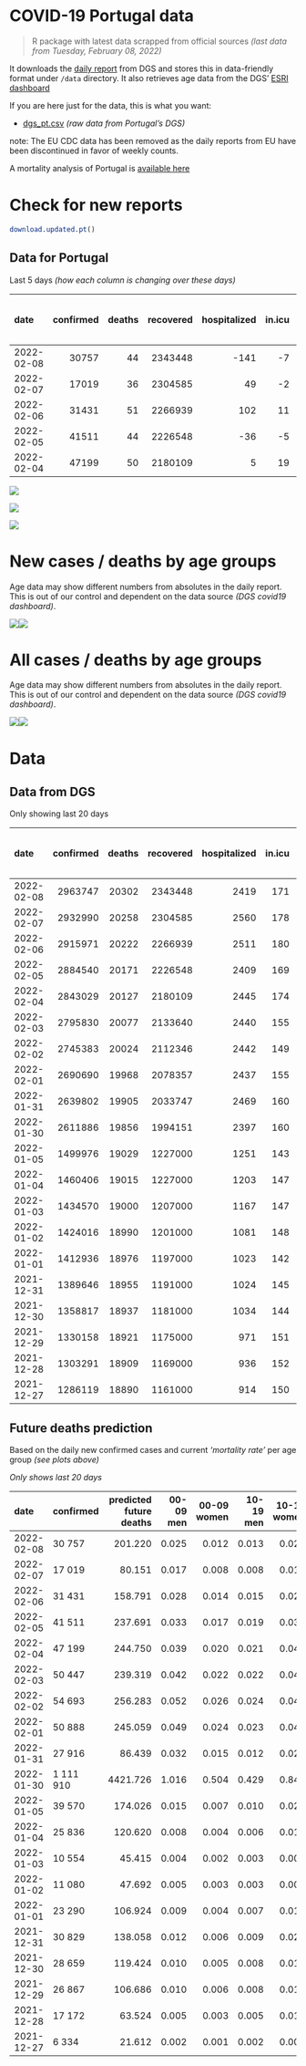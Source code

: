 COVID-19 Portugal data
================

> R package with latest data scrapped from official sources *(last data
> from Tuesday, February 08, 2022)*

It downloads the [daily
report](https://covid19.min-saude.pt/relatorio-de-situacao/) from DGS
and stores this in data-friendly format under `/data` directory. It also
retrieves age data from the DGS’ [ESRI
dashboard](https://covid19.min-saude.pt/ponto-de-situacao-atual-em-portugal/)

If you are here just for the data, this is what you want:

-   [dgs\_pt.csv](raw/master/data/dgs_pt.csv) *(raw data from Portugal’s
    DGS)*

note: The EU CDC data has been removed as the daily reports from EU have
been discontinued in favor of weekly counts.

A mortality analysis of Portugal is [available
here](https://averissimo.github.io/covid19-analysis/mortality.html)

# Check for new reports

``` r
download.updated.pt()
```

## Data for Portugal

Last 5 days *(how each column is changing over these days)*

| date       | confirmed | deaths | recovered | hospitalized | in.icu | first vaccine | second vaccine | confirmed m 00-09 | confirmed w 00-09 | confirmed m 10-19 | confirmed w 10-19 | confirmed m 20-29 | confirmed w 20-29 | confirmed m 30-39 | confirmed w 30-39 | confirmed m 40-49 | confirmed w 40-49 | confirmed m 50-59 | confirmed w 50-59 | confirmed m 60-69 | confirmed w 60-69 | confirmed m 70-79 | confirmed w 70-79 | confirmed m 80+ | confirmed w 80+ | death m 00-09 | death w 00-09 | death m 10-19 | death w 10-19 | death m 20-29 | death w 20-29 | death m 30-39 | death w 30-39 | death m 40-49 | death w 40-49 | death m 50-59 | death w 50-59 | death m 60-69 | death w 60-69 | death m 70-79 | death w 70-79 | death m 80+ | death w 80+ | contacts |
|:-----------|----------:|-------:|----------:|-------------:|-------:|--------------:|---------------:|------------------:|------------------:|------------------:|------------------:|------------------:|------------------:|------------------:|------------------:|------------------:|------------------:|------------------:|------------------:|------------------:|------------------:|------------------:|------------------:|----------------:|----------------:|--------------:|--------------:|--------------:|--------------:|--------------:|--------------:|--------------:|--------------:|--------------:|--------------:|--------------:|--------------:|--------------:|--------------:|--------------:|--------------:|------------:|------------:|---------:|
| 2022-02-08 |     30757 |     44 |   2343448 |         -141 |     -7 |            NA |             NA |              1986 |              1861 |              2602 |              2620 |              1732 |              2225 |              1966 |              2746 |              2203 |              3045 |              1257 |              1766 |               920 |              1250 |               694 |               777 |             422 |             656 |             0 |             0 |             0 |             0 |             0 |             0 |             0 |             0 |             0 |             0 |             0 |             0 |             4 |             2 |             6 |             3 |          18 |          11 |   -10014 |
| 2022-02-07 |     17019 |     36 |   2304585 |           49 |     -2 |            NA |             NA |              1319 |              1221 |              1549 |              1440 |              1007 |              1227 |              1185 |              1580 |              1288 |              1722 |               673 |               891 |               401 |               526 |               243 |               293 |             171 |             259 |             0 |             0 |             0 |             0 |             0 |             0 |             0 |             0 |             0 |             0 |             1 |             0 |             4 |             2 |             3 |             3 |          12 |          11 |     1092 |
| 2022-02-06 |     31431 |     51 |   2266939 |          102 |     11 |            NA |             NA |              2225 |              2088 |              2850 |              2818 |              1952 |              2374 |              2306 |              2874 |              2357 |              3079 |              1223 |              1574 |               746 |               949 |               531 |               619 |             310 |             544 |             0 |             0 |             0 |             0 |             0 |             0 |             0 |             0 |             2 |             1 |             0 |             1 |             2 |             1 |             8 |             6 |           7 |          23 |    -1264 |
| 2022-02-05 |     41511 |     44 |   2226548 |          -36 |     -5 |            NA |             NA |              2612 |              2517 |              3635 |              3601 |              2778 |              3073 |              2988 |              3807 |              3094 |              4142 |              1648 |              2224 |              1085 |              1366 |               783 |               826 |             485 |             832 |             0 |             0 |             0 |             0 |             0 |             0 |             0 |             0 |             2 |             0 |             2 |             0 |             1 |             0 |             7 |             5 |           7 |          20 |     5359 |
| 2022-02-04 |     47199 |     50 |   2180109 |            5 |     19 |            NA |             NA |              3078 |              2995 |              4032 |              3949 |              3137 |              3622 |              3526 |              4454 |              3655 |              4741 |              1800 |              2391 |              1173 |              1488 |               781 |              1008 |             469 |             855 |             0 |             0 |             0 |             0 |             0 |             0 |             0 |             0 |             0 |             1 |             2 |             1 |             3 |             3 |             7 |             2 |          14 |          17 |     7285 |

![](README_files/figure-gfm/totals-1.svg)<!-- -->

![](README_files/figure-gfm/differential-1.svg)<!-- -->

![](README_files/figure-gfm/differential_7days-1.svg)<!-- -->

# New cases / deaths by age groups

Age data may show different numbers from absolutes in the daily report.
This is out of our control and dependent on the data source *(DGS
covid19 dashboard)*.

![](README_files/figure-gfm/new_cases_deaths-1.svg)<!-- -->![](README_files/figure-gfm/new_cases_deaths-2.svg)<!-- -->

# All cases / deaths by age groups

Age data may show different numbers from absolutes in the daily report.
This is out of our control and dependent on the data source *(DGS
covid19 dashboard)*.

![](README_files/figure-gfm/total_cases_deaths-1.svg)<!-- -->![](README_files/figure-gfm/total_cases_deaths-2.svg)<!-- -->

# Data

## Data from DGS

Only showing last 20 days

| date       | confirmed | deaths | recovered | hospitalized | in.icu | confirmed m 00-09 | confirmed w 00-09 | confirmed m 10-19 | confirmed w 10-19 | confirmed m 20-29 | confirmed w 20-29 | confirmed m 30-39 | confirmed w 30-39 | confirmed m 40-49 | confirmed w 40-49 | confirmed m 50-59 | confirmed w 50-59 | confirmed m 60-69 | confirmed w 60-69 | confirmed m 70-79 | confirmed w 70-79 | confirmed m 80+ | confirmed w 80+ | death m 00-09 | death w 00-09 | death m 10-19 | death w 10-19 | death m 20-29 | death w 20-29 | death m 30-39 | death w 30-39 | death m 40-49 | death w 40-49 | death m 50-59 | death w 50-59 | death m 60-69 | death w 60-69 | death m 70-79 | death w 70-79 | death m 80+ | death w 80+ | first vaccine | second vaccine | contacts |
|:-----------|----------:|-------:|----------:|-------------:|-------:|------------------:|------------------:|------------------:|------------------:|------------------:|------------------:|------------------:|------------------:|------------------:|------------------:|------------------:|------------------:|------------------:|------------------:|------------------:|------------------:|----------------:|----------------:|--------------:|--------------:|--------------:|--------------:|--------------:|--------------:|--------------:|--------------:|--------------:|--------------:|--------------:|--------------:|--------------:|--------------:|--------------:|--------------:|------------:|------------:|--------------:|---------------:|---------:|
| 2022-02-08 |   2963747 |  20302 |   2343448 |         2419 |    171 |            156168 |            149148 |            195208 |            193043 |            221247 |            236176 |            216324 |            255109 |            231979 |            286532 |            162002 |            196744 |            101849 |            115883 |             59732 |             67888 |           40381 |           75657 |             2 |             1 |             1 |             2 |            10 |             8 |            32 |            22 |           127 |            84 |           420 |           181 |          1289 |           576 |          2737 |          1665 |        6062 |        7083 |            NA |             NA |   655520 |
| 2022-02-07 |   2932990 |  20258 |   2304585 |         2560 |    178 |            154182 |            147287 |            192606 |            190423 |            219515 |            233951 |            214358 |            252363 |            229776 |            283487 |            160745 |            194978 |            100929 |            114633 |             59038 |             67111 |           39959 |           75001 |             2 |             1 |             1 |             2 |            10 |             8 |            32 |            22 |           127 |            84 |           420 |           181 |          1285 |           574 |          2731 |          1662 |        6044 |        7072 |            NA |             NA |   665534 |
| 2022-02-06 |   2915971 |  20222 |   2266939 |         2511 |    180 |            152863 |            146066 |            191057 |            188983 |            218508 |            232724 |            213173 |            250783 |            228488 |            281765 |            160072 |            194087 |            100528 |            114107 |             58795 |             66818 |           39788 |           74742 |             2 |             1 |             1 |             2 |            10 |             8 |            32 |            22 |           127 |            84 |           419 |           181 |          1281 |           572 |          2728 |          1659 |        6032 |        7061 |            NA |             NA |   664442 |
| 2022-02-05 |   2884540 |  20171 |   2226548 |         2409 |    169 |            150638 |            143978 |            188207 |            186165 |            216556 |            230350 |            210867 |            247909 |            226131 |            278686 |            158849 |            192513 |             99782 |            113158 |             58264 |             66199 |           39478 |           74198 |             2 |             1 |             1 |             2 |            10 |             8 |            32 |            22 |           125 |            83 |           419 |           180 |          1279 |           571 |          2720 |          1653 |        6025 |        7038 |            NA |             NA |   665706 |
| 2022-02-04 |   2843029 |  20127 |   2180109 |         2445 |    174 |            148026 |            141461 |            184572 |            182564 |            213778 |            227277 |            207879 |            244102 |            223037 |            274544 |            157201 |            190289 |             98697 |            111792 |             57481 |             65373 |           38993 |           73366 |             2 |             1 |             1 |             2 |            10 |             8 |            32 |            22 |           123 |            83 |           417 |           180 |          1278 |           571 |          2713 |          1648 |        6018 |        7018 |            NA |             NA |   660347 |
| 2022-02-03 |   2795830 |  20077 |   2133640 |         2440 |    155 |            144948 |            138466 |            180540 |            178615 |            210641 |            223655 |            204353 |            239648 |            219382 |            269803 |            155401 |            187898 |             97524 |            110304 |             56700 |             64365 |           38524 |           72511 |             2 |             1 |             1 |             2 |            10 |             8 |            32 |            22 |           123 |            82 |           415 |           179 |          1275 |           568 |          2706 |          1646 |        6004 |        7001 |            NA |             NA |   653062 |
| 2022-02-02 |   2745383 |  20024 |   2112346 |         2442 |    149 |            141652 |            135259 |            176221 |            174379 |            207373 |            219766 |            200515 |            234773 |            215266 |            264593 |            153523 |            185387 |             96343 |            108729 |             55863 |             63452 |           38073 |           71702 |             2 |             1 |             1 |             2 |            10 |             8 |            32 |            22 |           122 |            82 |           415 |           179 |          1271 |           567 |          2699 |          1642 |        5987 |        6982 |            NA |             NA |   645697 |
| 2022-02-01 |   2690690 |  19968 |   2078357 |         2437 |    155 |            137596 |            131371 |            171512 |            169799 |            204150 |            215760 |            196469 |            229443 |            210926 |            258855 |            151469 |            182744 |             95118 |            107084 |             54983 |             62532 |           37588 |           70809 |             2 |             1 |             1 |             2 |            10 |             8 |            32 |            22 |           121 |            81 |           415 |           179 |          1268 |           566 |          2692 |          1639 |        5964 |        6965 |            NA |             NA |   639307 |
| 2022-01-31 |   2639802 |  19905 |   2033747 |         2469 |    160 |            133778 |            127785 |            167092 |            165568 |            201377 |            212265 |            192852 |            224454 |            206874 |            253595 |            149451 |            180133 |             93872 |            105455 |             54125 |             61558 |           37115 |           70016 |             2 |             1 |             1 |             2 |            10 |             8 |            32 |            22 |           121 |            81 |           415 |           178 |          1265 |           565 |          2683 |          1634 |        5948 |        6937 |            NA |             NA |   633177 |
| 2022-01-30 |   2611886 |  19856 |   1994151 |         2397 |    160 |            131286 |            125484 |            164678 |            163186 |            199752 |            210368 |            190759 |            221715 |            204516 |            250647 |            148374 |            178917 |             93326 |            104703 |             53833 |             61195 |           36955 |           69774 |             2 |             1 |             1 |             2 |            10 |             8 |            32 |            21 |           121 |            81 |           414 |           177 |          1264 |           565 |          2679 |          1631 |        5928 |        6919 |            NA |             NA |   624599 |
| 2022-01-05 |   1499976 |  19029 |   1227000 |         1251 |    143 |             51988 |             50259 |             80876 |             81649 |            125155 |            126917 |            108365 |            118850 |            112433 |            135543 |             92329 |            112344 |             64308 |             70382 |             38308 |             43073 |           29115 |           56632 |             2 |             1 |             1 |             2 |             8 |             5 |            28 |            21 |           117 |            75 |           391 |           165 |          1219 |           535 |          2564 |          1566 |        5673 |        6656 |            NA |             NA |       NA |
| 2022-01-04 |   1460406 |  19015 |   1227000 |         1203 |    147 |             50800 |             49178 |             78833 |             79383 |            121498 |            122986 |            105064 |            115353 |            108960 |            131579 |             89512 |            109219 |             62880 |             68761 |             37677 |             42346 |           28822 |           56175 |             2 |             1 |             1 |             2 |             8 |             5 |            28 |            21 |           117 |            75 |           390 |           165 |          1215 |           535 |          2561 |          1565 |        5670 |        6654 |            NA |             NA |       NA |
| 2022-01-03 |   1434570 |  19000 |   1207000 |         1167 |    147 |             50170 |             48583 |             77617 |             77973 |            119014 |            120458 |            102924 |            113126 |            106666 |            128895 |             87576 |            107175 |             61856 |             67665 |             37251 |             41873 |           28610 |           55859 |             2 |             1 |             1 |             2 |             8 |             5 |            28 |            21 |           117 |            75 |           389 |           164 |          1214 |           535 |          2557 |          1562 |        5667 |        6652 |            NA |             NA |       NA |
| 2022-01-02 |   1424016 |  18990 |   1201000 |         1081 |    148 |             49831 |             48248 |             77095 |             77422 |            118101 |            119417 |            102000 |            112174 |            105738 |            127811 |             86817 |            106323 |             61475 |             67256 |             37107 |             41702 |           28532 |           55729 |             2 |             1 |             1 |             2 |             8 |             5 |            28 |            21 |           117 |            75 |           389 |           164 |          1213 |           535 |          2556 |          1560 |        5663 |        6650 |            NA |             NA |       NA |
| 2022-01-01 |   1412936 |  18976 |   1197000 |         1023 |    142 |             49464 |             47860 |             76501 |             76779 |            117155 |            118336 |            101109 |            111159 |            104821 |            126655 |             86042 |            105454 |             61070 |             66817 |             36953 |             41480 |           28460 |           55589 |             2 |             1 |             1 |             2 |             8 |             5 |            28 |            21 |           117 |            75 |           389 |           163 |          1213 |           535 |          2552 |          1559 |        5659 |        6646 |            NA |             NA |       NA |
| 2021-12-31 |   1389646 |  18955 |   1191000 |         1024 |    145 |             48735 |             47202 |             75187 |             75381 |            115010 |            116121 |             99190 |            109112 |            102877 |            124323 |             84444 |            103597 |             60235 |             65887 |             36585 |             41018 |           28287 |           55276 |             2 |             1 |             1 |             2 |             8 |             5 |            27 |            21 |           117 |            75 |           388 |           163 |          1209 |           534 |          2547 |          1557 |        5657 |        6641 |            NA |             NA |       NA |
| 2021-12-30 |   1358817 |  18937 |   1181000 |         1034 |    144 |             47830 |             46310 |             73467 |             73495 |            112090 |            113036 |             96661 |            106369 |            100289 |            121220 |             82462 |            101239 |             59173 |             64625 |             36082 |             40391 |           28063 |           54894 |             2 |             1 |             1 |             2 |             8 |             5 |            27 |            21 |           117 |            74 |           388 |           163 |          1208 |           534 |          2545 |          1553 |        5650 |        6638 |            NA |             NA |       NA |
| 2021-12-29 |   1330158 |  18921 |   1175000 |          971 |    151 |             47019 |             45541 |             71874 |             71736 |            109246 |            110145 |             94312 |            103959 |             97954 |            118272 |             80531 |             98948 |             58125 |             63443 |             35654 |             39868 |           27879 |           54572 |             2 |             1 |             1 |             2 |             8 |             5 |            27 |            21 |           117 |            74 |           386 |           163 |          1208 |           534 |          2542 |          1551 |        5644 |        6635 |            NA |             NA |       NA |
| 2021-12-28 |   1303291 |  18909 |   1169000 |          936 |    152 |             46253 |             44693 |             70362 |             70087 |            106635 |            107386 |             92158 |            101543 |             95693 |            115474 |             78777 |             96918 |             57168 |             62406 |             35264 |             39416 |           27700 |           54312 |             2 |             1 |             1 |             2 |             8 |             5 |            27 |            21 |           117 |            74 |           386 |           163 |          1206 |           534 |          2541 |          1548 |        5642 |        6631 |            NA |             NA |       NA |
| 2021-12-27 |   1286119 |  18890 |   1161000 |          914 |    150 |             45827 |             44279 |             69467 |             69110 |            104835 |            105556 |             90756 |            100018 |             94182 |            113705 |             77590 |             95573 |             56530 |             61740 |             35037 |             39174 |           27593 |           54167 |             2 |             1 |             1 |             2 |             8 |             5 |            27 |            21 |           117 |            74 |           386 |           162 |          1202 |           532 |          2538 |          1547 |        5639 |        6626 |            NA |             NA |       NA |

## Future deaths prediction

Based on the daily new confirmed cases and current *‘mortality rate’*
per age group *(see plots above)*

*Only shows last 20 days*

| date       | confirmed | predicted future deaths | 00-09 men | 00-09 women | 10-19 men | 10-19 women | 20-29 men | 20-29 women | 30-39 men | 30-39 women | 40-49 men | 40-49 women | 50-59 men | 50-59 women | 60-69 men | 60-69 women | 70-79 men | 70-79 women |  80+ men | 80+ women |
|:-----------|:----------|------------------------:|----------:|------------:|----------:|------------:|----------:|------------:|----------:|------------:|----------:|------------:|----------:|------------:|----------:|------------:|----------:|------------:|---------:|----------:|
| 2022-02-08 | 30 757    |                 201.220 |     0.025 |       0.012 |     0.013 |       0.027 |     0.078 |       0.075 |     0.291 |       0.237 |     1.206 |       0.893 |     3.259 |       1.625 |    11.644 |       6.213 |    31.800 |      19.056 |   63.351 |    61.415 |
| 2022-02-07 | 17 019    |                  80.151 |     0.017 |       0.008 |     0.008 |       0.015 |     0.046 |       0.042 |     0.175 |       0.136 |     0.705 |       0.505 |     1.745 |       0.820 |     5.075 |       2.614 |    11.135 |       7.186 |   25.671 |    24.248 |
| 2022-02-06 | 31 431    |                 158.791 |     0.028 |       0.014 |     0.015 |       0.029 |     0.088 |       0.080 |     0.341 |       0.248 |     1.290 |       0.903 |     3.171 |       1.448 |     9.441 |       4.717 |    24.331 |      15.181 |   46.537 |    50.929 |
| 2022-02-05 | 41 511    |                 237.691 |     0.033 |       0.017 |     0.019 |       0.037 |     0.126 |       0.104 |     0.442 |       0.328 |     1.694 |       1.214 |     4.273 |       2.046 |    13.732 |       6.790 |    35.878 |      20.258 |   72.808 |    77.892 |
| 2022-02-04 | 47 199    |                 244.750 |     0.039 |       0.020 |     0.021 |       0.041 |     0.142 |       0.123 |     0.522 |       0.384 |     2.001 |       1.390 |     4.667 |       2.200 |    14.845 |       7.396 |    35.786 |      24.722 |   70.406 |    80.045 |
| 2022-02-03 | 50 447    |                 239.319 |     0.042 |       0.022 |     0.022 |       0.044 |     0.148 |       0.132 |     0.568 |       0.420 |     2.253 |       1.527 |     4.869 |       2.310 |    14.947 |       7.829 |    38.352 |      22.392 |   67.704 |    75.738 |
| 2022-02-02 | 54 693    |                 256.283 |     0.052 |       0.026 |     0.024 |       0.047 |     0.146 |       0.136 |     0.599 |       0.460 |     2.376 |       1.682 |     5.325 |       2.431 |    15.504 |       8.177 |    40.323 |      22.564 |   72.808 |    83.603 |
| 2022-02-01 | 50 888    |                 245.059 |     0.049 |       0.024 |     0.023 |       0.044 |     0.125 |       0.118 |     0.535 |       0.430 |     2.218 |       1.542 |     5.232 |       2.402 |    15.769 |       8.097 |    39.315 |      23.888 |   71.007 |    74.241 |
| 2022-01-31 | 27 916    |                  86.439 |     0.032 |       0.015 |     0.012 |       0.025 |     0.073 |       0.064 |     0.310 |       0.236 |     1.291 |       0.864 |     2.792 |       1.119 |     6.910 |       3.738 |    13.380 |       8.903 |   24.019 |    22.656 |
| 2022-01-30 | 1 111 910 |                4421.726 |     1.016 |       0.504 |     0.429 |       0.845 |     3.372 |       2.827 |    12.188 |       8.871 |    50.412 |      33.744 |   145.300 |      61.246 |   367.252 |     170.594 |   711.376 |     444.455 | 1176.942 |  1230.353 |
| 2022-01-05 | 39 570    |                 174.026 |     0.015 |       0.007 |     0.010 |       0.023 |     0.165 |       0.133 |     0.488 |       0.302 |     1.901 |       1.162 |     7.303 |       2.875 |    18.073 |       8.057 |    28.913 |      17.830 |   43.985 |    42.784 |
| 2022-01-04 | 25 836    |                 120.620 |     0.008 |       0.004 |     0.006 |       0.015 |     0.112 |       0.086 |     0.317 |       0.192 |     1.256 |       0.787 |     5.019 |       1.880 |    12.960 |       5.448 |    19.520 |      11.601 |   31.825 |    29.584 |
| 2022-01-03 | 10 554    |                  45.415 |     0.004 |       0.002 |     0.003 |       0.006 |     0.041 |       0.035 |     0.137 |       0.082 |     0.508 |       0.318 |     1.968 |       0.784 |     4.822 |       2.033 |     6.598 |       4.194 |   11.709 |    12.171 |
| 2022-01-02 | 11 080    |                  47.692 |     0.005 |       0.003 |     0.003 |       0.007 |     0.043 |       0.037 |     0.132 |       0.088 |     0.502 |       0.339 |     2.009 |       0.799 |     5.126 |       2.182 |     7.056 |       5.445 |   10.809 |    13.107 |
| 2022-01-01 | 23 290    |                 106.924 |     0.009 |       0.004 |     0.007 |       0.014 |     0.097 |       0.075 |     0.284 |       0.177 |     1.064 |       0.684 |     4.143 |       1.708 |    10.568 |       4.623 |    16.862 |      11.331 |   25.971 |    29.303 |
| 2021-12-31 | 30 829    |                 138.058 |     0.012 |       0.006 |     0.009 |       0.020 |     0.132 |       0.104 |     0.374 |       0.237 |     1.417 |       0.910 |     5.138 |       2.169 |    13.441 |       6.273 |    23.048 |      15.378 |   33.627 |    35.763 |
| 2021-12-30 | 28 659    |                 119.424 |     0.010 |       0.005 |     0.008 |       0.018 |     0.129 |       0.098 |     0.347 |       0.208 |     1.278 |       0.864 |     5.006 |       2.108 |    13.263 |       5.875 |    19.612 |      12.827 |   27.622 |    30.146 |
| 2021-12-29 | 26 867    |                 106.686 |     0.010 |       0.006 |     0.008 |       0.017 |     0.118 |       0.093 |     0.319 |       0.208 |     1.238 |       0.820 |     4.547 |       1.868 |    12.112 |       5.154 |    17.870 |      11.086 |   26.871 |    24.341 |
| 2021-12-28 | 17 172    |                  63.524 |     0.005 |       0.003 |     0.005 |       0.010 |     0.081 |       0.062 |     0.207 |       0.132 |     0.827 |       0.519 |     3.077 |       1.237 |     8.075 |       3.310 |    10.401 |       5.935 |   16.063 |    13.575 |
| 2021-12-27 | 6 334     |                  21.612 |     0.002 |       0.001 |     0.002 |       0.004 |     0.032 |       0.026 |     0.085 |       0.047 |     0.309 |       0.181 |     0.944 |       0.366 |     2.519 |       1.098 |     3.207 |       1.766 |    6.155 |     4.868 |
